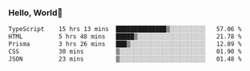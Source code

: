 
### Hello, World🐤

<!--START_SECTION:waka-->

```txt
TypeScript    15 hrs 13 mins  ██████████████▒░░░░░░░░░░   57.06 %
HTML          5 hrs 48 mins   █████▒░░░░░░░░░░░░░░░░░░░   21.78 %
Prisma        3 hrs 26 mins   ███▒░░░░░░░░░░░░░░░░░░░░░   12.89 %
CSS           30 mins         ▒░░░░░░░░░░░░░░░░░░░░░░░░   01.90 %
JSON          23 mins         ▒░░░░░░░░░░░░░░░░░░░░░░░░   01.48 %
```

<!--END_SECTION:waka-->
